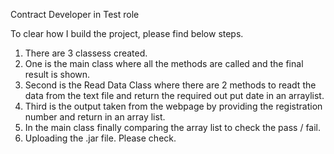 Contract Developer in Test role

To clear how I build the project, please find below steps.

1. There are 3 classess created.
2. One is the main class where all the methods are called and the final result is shown.
3. Second is the Read Data Class where there are 2 methods to readt the data from the text file and return the required out put date in an arraylist.
4. Third is the output taken from the webpage by providing the registration number and return in an array list.
5. In the main class finally comparing the array list to check the pass / fail.
6. Uploading the .jar file. Please check.
